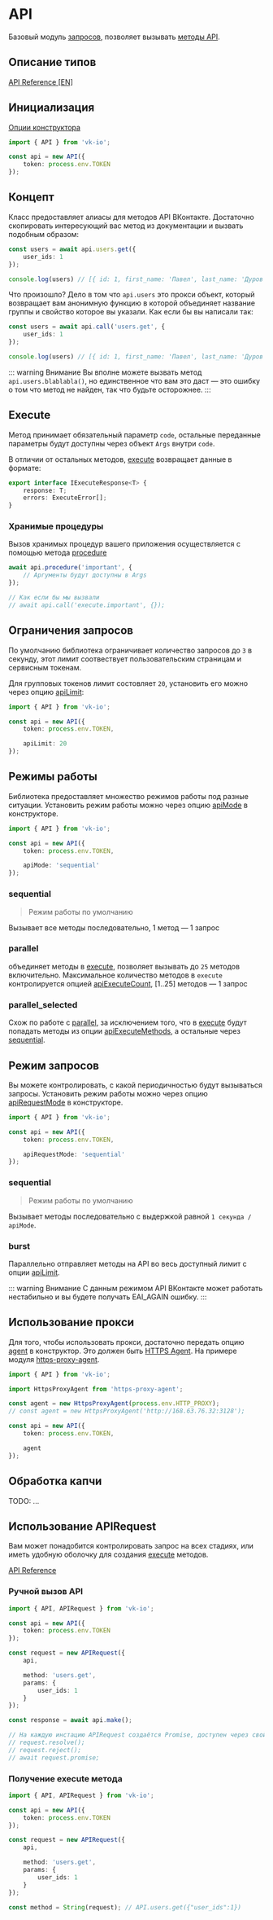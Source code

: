 # API

Базовый модуль [запросов](https://vk.com/dev/api_requests), позволяет вызывать [методы API](https://vk.com/dev/methods).

## Описание типов
[API Reference [EN]](http://negezor.github.io/vk-io/references/vk-io/classes/api.html)

## Инициализация
[Опции конструктора](http://negezor.github.io/vk-io/references/vk-io/interfaces/iapioptions.html)

```ts
import { API } from 'vk-io';

const api = new API({
	token: process.env.TOKEN
});
```

## Концепт

Класс предоставляет алиасы для методов API ВКонтакте. Достаточно скопировать интересующий вас метод из документации и вызвать подобным образом:

```ts
const users = await api.users.get({
	user_ids: 1
});

console.log(users) // [{ id: 1, first_name: 'Павел', last_name: 'Дуров' }]
```

Что произошло? Дело в том что `api.users` это прокси объект, который возвращает вам анонимную функцию в которой объединяет название группы и свойство которое вы указали. Как если бы вы написали так:

```ts
const users = await api.call('users.get', {
	user_ids: 1
});

console.log(users) // [{ id: 1, first_name: 'Павел', last_name: 'Дуров' }]
```

::: warning Внимание
Вы вполне можете вызвать метод `api.users.blablabla()`, но единственное что вам это даст — это ошибку о том что метод не найден, так что будьте осторожнее.
:::

## Execute

Метод принимает обязательный параметр `code`, остальные переданные параметры будут доступны через объект `Args` внутри `code`. 

В отличии от остальных методов, [execute](http://negezor.github.io/vk-io/references/vk-io/classes/api.html#execute) возвращает данные в формате:
```ts
export interface IExecuteResponse<T> {
	response: T;
	errors: ExecuteError[];
}
```

### Хранимые процедуры

Вызов хранимых процедур вашего приложения осуществляется с помощью метода [procedure](http://negezor.github.io/vk-io/references/vk-io/classes/api.html#procedure)

```ts
await api.procedure('important', {
	// Аргументы будут доступны в Args
});

// Как если бы мы вызвали
// await api.call('execute.important', {});
```

## Ограничения запросов

По умолчанию библиотека ограничивает количество запросов до `3` в секунду, этот лимит соотвествует пользовательским страницам и сервисным токенам.

Для групповых токенов лимит состовляет `20`, установить его можно через опцию [apiLimit](http://negezor.github.io/vk-io/references/vk-io/interfaces/iapioptions.html#apilimit):

```ts
import { API } from 'vk-io';

const api = new API({
	token: process.env.TOKEN,

	apiLimit: 20
});
```

## Режимы работы
Библиотека предоставляет множество режимов работы под разные ситуации. Установить режим работы можно через опцию [apiMode](http://negezor.github.io/vk-io/references/vk-io/interfaces/iapioptions.html#apimode) в конструкторе.

```ts
import { API } from 'vk-io';

const api = new API({
	token: process.env.TOKEN,

	apiMode: 'sequential'
});
```

### sequential
> Режим работы по умолчанию

Вызывает все методы последовательно, 1 метод — 1 запрос

### parallel

объединяет методы в [execute](http://vk.com/dev/execute), позволяет вызывать до `25` методов включительно. Максимальное количество методов в `execute` контролируется опцией [apiExecuteCount](http://negezor.github.io/vk-io/references/vk-io/interfaces/iapioptions.html#apiexecutecount), [1..25] методов — 1 запрос

### parallel_selected

Схож по работе с [parallel](#parallel), за исключением того, что в [execute](http://vk.com/dev/execute) будут попадать методы из опции [apiExecuteMethods](http://negezor.github.io/vk-io/references/vk-io/interfaces/iapioptions.html#apiexecutemethods), а остальные через [sequential](#sequential).

## Режим запросов

Вы можете контролировать, с какой периодичностью будут вызываться запросы. Установить режим работы можно через опцию [apiRequestMode](http://negezor.github.io/vk-io/references/vk-io/interfaces/iapioptions.html#apirequestmode) в конструкторе.

```ts
import { API } from 'vk-io';

const api = new API({
	token: process.env.TOKEN,

	apiRequestMode: 'sequential'
});
```

### sequential
> Режим работы по умолчанию

Вызывает методы последовательно с выдержкой равной `1 секунда / apiMode`.

### burst

Параллельно отправляет методы на API во весь доступный лимит с опции [apiLimit](http://negezor.github.io/vk-io/references/vk-io/interfaces/iapioptions.html#apilimit).

::: warning Внимание
С данным режимом API ВКонтакте может работать нестабильно и вы будете получать EAI_AGAIN ошибку.
:::

## Использование прокси

Для того, чтобы использовать прокси, достаточно передать опцию [agent](http://negezor.github.io/vk-io/references/vk-io/interfaces/iapioptions.html#agent) в конструктор. Это должен быть [HTTPS Agent](https://nodejs.org/api/https.html#https_class_https_agent). На примере модуля [https-proxy-agent](https://npm.im/https-proxy-agent).

```ts
import { API } from 'vk-io';

import HttpsProxyAgent from 'https-proxy-agent';

const agent = new HttpsProxyAgent(process.env.HTTP_PROXY);
// const agent = new HttpsProxyAgent('http://168.63.76.32:3128');

const api = new API({
	token: process.env.TOKEN,

	agent
});
```

## Обработка капчи
TODO: ...

## Использование APIRequest
Вам может понадобится контролировать запрос на всех стадиях, или иметь удобную оболочку для создания [execute](http://vk.com/dev/execute) методов.

[API Reference](http://negezor.github.io/vk-io/references/vk-io/classes/apirequest.html)

### Ручной вызов API
```ts
import { API, APIRequest } from 'vk-io';

const api = new API({
	token: process.env.TOKEN
});

const request = new APIRequest({
	api,

	method: 'users.get',
	params: {
		user_ids: 1
	}
});

const response = await api.make();

// На каждую инстацию APIRequest создаётся Promise, доступен через свойства
// request.resolve();
// request.reject();
// await request.promise;
```

### Получение execute метода

```ts
import { API, APIRequest } from 'vk-io';

const api = new API({
	token: process.env.TOKEN
});

const request = new APIRequest({
	api,

	method: 'users.get',
	params: {
		user_ids: 1
	}
});

const method = String(request); // API.users.get({"user_ids":1})
```
